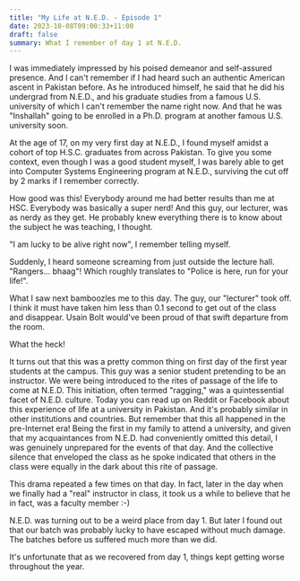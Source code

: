 ```yaml
---
title: "My Life at N.E.D. - Episode 1"
date: 2023-10-08T09:00:33+11:00
draft: false
summary: What I remember of day 1 at N.E.D.
---
```


I was immediately impressed by his poised demeanor and self-assured presence.  And I can't remember if I had heard such an authentic American ascent in Pakistan before.  As he introduced himself, he said that he did his undergrad from N.E.D., and his graduate studies from a famous U.S. university of which I can't remember the name right now.  And that he was "Inshallah" going to be enrolled in a Ph.D. program at another famous U.S. university soon.

At the age of 17, on my very first day at N.E.D., I found myself amidst a cohort of top H.S.C. graduates from across Pakistan.  To give you some context, even though I was a good student myself, I was barely able to get into Computer Systems Engineering program at N.E.D., surviving the cut off by 2 marks if I remember correctly. 

How good was this!  Everybody around me had better results than me at HSC.  Everybody was basically a super nerd!  And this guy, our lecturer, was as nerdy as they get.  He probably knew everything there is to know about the subject he was teaching, I thought.

"I am lucky to be alive right now", I remember telling myself.

Suddenly, I heard someone screaming from just outside the lecture hall.  "Rangers... bhaag"!  Which roughly translates to "Police is here, run for your life!".

What I saw next bamboozles me to this day.  The guy, our "lecturer" took off.  I think it must have taken him less than 0.1 second to get out of the class and disappear.  Usain Bolt would've been proud of that swift departure from the room.

What the heck!

It turns out that this was a pretty common thing on first day of the first year students at the campus.  This guy was a senior student pretending to be an instructor.  We were being introduced to the rites of passage of the life to come at N.E.D.  This initiation, often termed "ragging," was a quintessential facet of N.E.D. culture.  Today you can read up on Reddit or Facebook about this experience of life at a university in Pakistan.  And it's probably similar in other institutions and countries.  But remember that this all happened in the pre-Internet era!  Being the first in my family to attend a university, and given that my acquaintances from N.E.D. had conveniently omitted this detail, I was genuinely unprepared for the events of that day. And the collective silence that enveloped the class as he spoke indicated that others in the class were equally in the dark about this rite of passage.

This drama repeated a few times on that day.  In fact, later in the day when we finally had a "real" instructor in class, it took us a while to believe that he in fact, was a faculty member :-)

N.E.D. was turning out to be a weird place from day 1.  But later I found out that our batch was probably lucky to have escaped without much damage.  The batches before us suffered much more than we did.

It's unfortunate that as we recovered from day 1, things kept getting worse throughout the year.